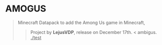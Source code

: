 # AMOGUS

> Minecraft Datapack to add the Among Us game in Minecraft,
>> Project by **LejusVDP**, release on December 17th. <
> ambigus.
> <ins>./test</ins>
